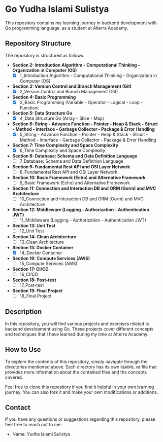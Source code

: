 # Go Yudha Islami Sulistya

This repository contains my learning journey in backend development with Go programming language, as a student at Alterra Academy.

## Repository Structure

The repository is structured as follows:

- **Section 2: Introduction Algorithm - Computational Thinking - Organization in Computer (OS)**
  - [x] 1_Introduction Algorithm - Computational Thinking - Organization in Computer (OS)

- **Section 3: Version Control and Branch Management (Git)**
  - [x] 2_Version Control and Branch Management (Git)

- **Section 4: Basic Programming**
  - [x] 3_Basic Programming (Variable - Operator - Logical - Loop - Function)

- **Section 5: Data Structure Go**
  - [x] 4_Data Structure Go (Array - Slice - Map)

- **Section 6: String - Advance Function - Pointer - Heap & Stack - Struct - Method - Interface - Garbage Collector - Package & Error Handling**
  - [x] 5_String - Advance Function - Pointer - Heap & Stack - Struct - Method - Interface - Garbage Collector - Package & Error Handling

- **Section 7: Time Complexity and Space Complexity**
  - [x] 6_Time Complexity and Space Complexity

- **Section 8: Database: Schema and Data Definition Language**
  - [ ] 7_Database: Schema and Data Definition Language

- **Section 9: Fundamental Rest API and OSI Layer Network**
  - [ ] 8_Fundamental Rest API and OSI Layer Network

- **Section 10: Basic Framework (Echo) and Alternative Framework**
  - [ ] 9_Basic Framework (Echo) and Alternative Framework

- **Section 11: Connection and Interaction DB and ORM (Gorm) and MVC Architecture**
  - [ ] 10_Connection and Interaction DB and ORM (Gorm) and MVC Architecture

- **Section 12: Middleware (Logging - Authorization - Authentication JWT)**
  - [ ] 11_Middleware (Logging - Authorization - Authentication JWT)

- **Section 13: Unit Test**
  - [ ] 12_Unit Test

- **Section 14: Clean Architecture**
  - [ ] 13_Clean Architecture

- **Section 15: Docker Container**
  - [x] 14_Docker Container

- **Section 16: Compute Services (AWS)**
  - [ ] 15_Compute Services (AWS)

- **Section 17: CI/CD**
  - [ ] 16_CI/CD

- **Section 18: Post-test**
  - [ ] 17_Post-test

- **Section 19: Final Project**
  - [ ] 18_Final Project

## Description

In this repository, you will find various projects and exercises related to backend development using Go. These projects cover different concepts and techniques that I have learned during my time at Alterra Academy.

## How to Use

To explore the contents of this repository, simply navigate through the directories mentioned above. Each directory has its own `README.md` file that provides more information about the contained files and the concepts covered.

Feel free to clone this repository if you find it helpful in your own learning journey. You can also fork it and make your own modifications or additions.

## Contact

If you have any questions or suggestions regarding this repository, please feel free to reach out to me:

- Name: Yudha Islami Sulistya
